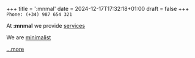 +++
title = ':mnmal'
date = 2024-12-17T17:32:18+01:00
draft = false
+++
`Phone: (+34) 987 654 321`

At **:mnmal** we provide [services](#)

We are [minimalist](#)

[...more](#)